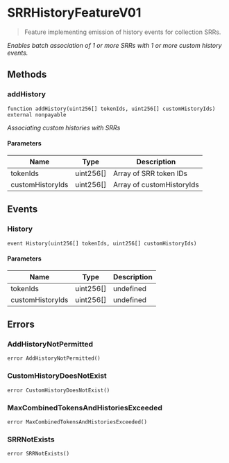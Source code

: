 # SRRHistoryFeatureV01



> Feature implementing emission of history events for collection SRRs.



*Enables batch association of 1 or more SRRs with 1 or more custom history events.*

## Methods

### addHistory

```solidity
function addHistory(uint256[] tokenIds, uint256[] customHistoryIds) external nonpayable
```



*Associating custom histories with SRRs*

#### Parameters

| Name | Type | Description |
|---|---|---|
| tokenIds | uint256[] | Array of SRR token IDs |
| customHistoryIds | uint256[] | Array of customHistoryIds |



## Events

### History

```solidity
event History(uint256[] tokenIds, uint256[] customHistoryIds)
```





#### Parameters

| Name | Type | Description |
|---|---|---|
| tokenIds  | uint256[] | undefined |
| customHistoryIds  | uint256[] | undefined |



## Errors

### AddHistoryNotPermitted

```solidity
error AddHistoryNotPermitted()
```






### CustomHistoryDoesNotExist

```solidity
error CustomHistoryDoesNotExist()
```






### MaxCombinedTokensAndHistoriesExceeded

```solidity
error MaxCombinedTokensAndHistoriesExceeded()
```






### SRRNotExists

```solidity
error SRRNotExists()
```







